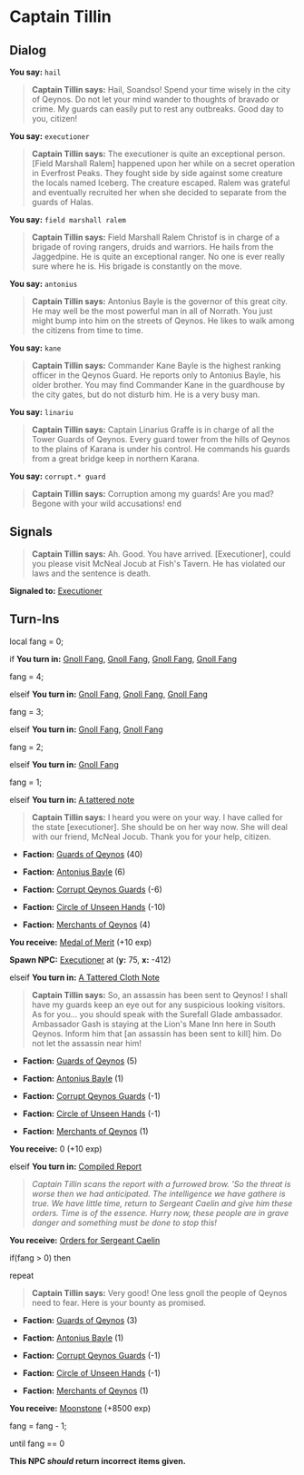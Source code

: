 # Captain Tillin
## Dialog

**You say:** `hail`



>**Captain Tillin says:** Hail, Soandso! Spend your time wisely in the city of Qeynos. Do not let your mind wander to thoughts of bravado or crime. My guards can easily put to rest any outbreaks. Good day to you, citizen!

**You say:** `executioner`



>**Captain Tillin says:** The executioner is quite an exceptional person.  [Field Marshall Ralem] happened upon her while on a secret operation in Everfrost Peaks.  They fought side by side against some creature the locals named Iceberg.  The creature escaped.  Ralem was grateful and eventually recruited her when she decided to separate from the guards of Halas.

**You say:** `field marshall ralem`



>**Captain Tillin says:** Field Marshall Ralem Christof is in charge of a brigade of roving rangers, druids and warriors.  He hails from the Jaggedpine.  He is quite an exceptional ranger.  No one is ever really sure where he is.  His brigade is constantly on the move.

**You say:** `antonius`



>**Captain Tillin says:** Antonius Bayle is the governor of this great city.  He may well be the most powerful man in all of Norrath.  You just might bump into him on the streets of Qeynos.  He likes to walk among the citizens from time to time.

**You say:** `kane`



>**Captain Tillin says:** Commander Kane Bayle is the highest ranking officer in the Qeynos Guard.  He reports only to Antonius Bayle, his older brother.  You may find Commander Kane in the guardhouse by the city gates, but do not disturb him.  He is a very busy man.

**You say:** `linariu`



>**Captain Tillin says:** Captain Linarius Graffe is in charge of all the Tower Guards of Qeynos.  Every guard tower from the hills of Qeynos to the plains of Karana is under his control.  He commands his guards from a great bridge keep in northern Karana.



**You say:** `corrupt.* guard`



>**Captain Tillin says:** Corruption among my guards!  Are you mad?  Begone with your wild accusations!
end

## Signals

>**Captain Tillin says:** Ah.  Good.  You have arrived.  [Executioner], could you please visit McNeal Jocub at Fish's Tavern.  He has violated our laws and the sentence is death.

**Signaled to:**  [Executioner](/npc/1202)
## Turn-Ins

local fang = 0;





if **You turn in:** [Gnoll Fang](/item/13915), [Gnoll Fang](/item/13915), [Gnoll Fang](/item/13915), [Gnoll Fang](/item/13915)


fang = 4;

elseif **You turn in:** [Gnoll Fang](/item/13915), [Gnoll Fang](/item/13915), [Gnoll Fang](/item/13915)



fang = 3;

elseif **You turn in:** [Gnoll Fang](/item/13915), [Gnoll Fang](/item/13915)


fang = 2;

elseif **You turn in:** [Gnoll Fang](/item/13915)


fang = 1;

elseif **You turn in:** [A tattered note](/item/18815)


>**Captain Tillin says:** I heard you were on your way. I have called for the state [executioner]. She should be on her way now. She will deal with our friend, McNeal Jocub. Thank you for your help, citizen.


* __Faction:__ [Guards of Qeynos](/faction/262) (40)


* __Faction:__ [Antonius Bayle](/faction/219) (6)


* __Faction:__ [Corrupt Qeynos Guards](/faction/230) (-6)


* __Faction:__ [Circle of Unseen Hands](/faction/223) (-10)


* __Faction:__ [Merchants of Qeynos](/faction/291) (4)


 **You receive:**  [Medal of Merit](/item/13305) (+10 exp)


**Spawn NPC:**  [Executioner](/npc/1202) at (**y:** 75, **x:** -412)

elseif **You turn in:** [A Tattered Cloth Note](/item/18912)


>**Captain Tillin says:** So, an assassin has been sent to Qeynos! I shall have my guards keep an eye out for any suspicious looking visitors. As for you... you should speak with the Surefall Glade ambassador. Ambassador Gash is staying at the Lion's Mane Inn here in South Qeynos. Inform him that [an assassin has been sent to kill] him. Do not let the assassin near him!





* __Faction:__ [Guards of Qeynos](/faction/262) (5)


* __Faction:__ [Antonius Bayle](/faction/219) (1)


* __Faction:__ [Corrupt Qeynos Guards](/faction/230) (-1)


* __Faction:__ [Circle of Unseen Hands](/faction/223) (-1)


* __Faction:__ [Merchants of Qeynos](/faction/291) (1)


 **You receive:** 0 (+10 exp)

elseif **You turn in:** [Compiled Report](/item/8280)


>*Captain Tillin scans the report with a furrowed brow. 'So the threat is worse then we had anticipated. The intelligence we have gathere is true. We have little time, return to Sergeant Caelin and give him these orders. Time is of the essence. Hurry now, these people are in grave danger and something must be done to stop this!*


 **You receive:**  [Orders for Sergeant Caelin](/item/8287) 



if(fang > 0) then


repeat



>**Captain Tillin says:** Very good! One less gnoll the people of Qeynos need to fear. Here is your bounty as promised.







* __Faction:__ [Guards of Qeynos](/faction/262) (3)



* __Faction:__ [Antonius Bayle](/faction/219) (1)



* __Faction:__ [Corrupt Qeynos Guards](/faction/230) (-1)



* __Faction:__ [Circle of Unseen Hands](/faction/223) (-1)



* __Faction:__ [Merchants of Qeynos](/faction/291) (1)



 **You receive:**  [Moonstone](/item/10070) (+8500 exp)



fang = fang - 1;


until fang == 0





**This NPC *should* return incorrect items given.**


